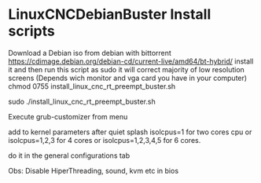 # LinuxCNCDebianBuster Install scripts
Download a Debian iso from debian with bittorrent 
https://cdimage.debian.org/debian-cd/current-live/amd64/bt-hybrid/
install it and then run this script as sudo
it will correct majority of low resolution screens (Depends wich monitor and vga card you have in your computer) 
chmod 0755 install_linux_cnc_rt_preempt_buster.sh

sudo ./install_linux_cnc_rt_preempt_buster.sh

Execute grub-customizer from menu

add to kernel parameters after quiet splash isolcpus=1 for two cores cpu or isolcpus=1,2,3 for 4 cores or isolcpus=1,2,3,4,5 for 6 cores.

do it in the general configurations tab

Obs: Disable HiperThreading, sound, kvm etc in bios
